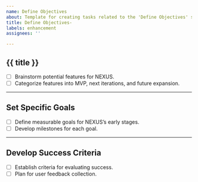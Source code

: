 ```yaml
---
name: Define Objectives
about: Template for creating tasks related to the 'Define Objectives' subphase
title: Define Objectives-
labels: enhancement
assignees: ''

---
```


## {{ title }}

- [ ] Brainstorm potential features for NEXUS.
- [ ] Categorize features into MVP, next iterations, and future expansion.

---

## Set Specific Goals

- [ ] Define measurable goals for NEXUS’s early stages.
- [ ] Develop milestones for each goal.

---

## Develop Success Criteria

- [ ] Establish criteria for evaluating success.
- [ ] Plan for user feedback collection.
